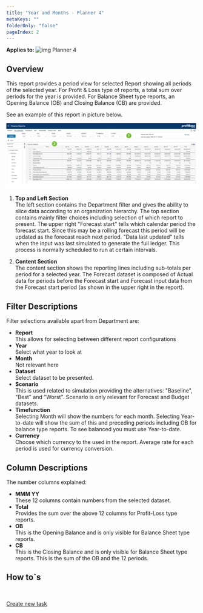 ```yaml
---
title: "Year and Months - Planner 4"
metaKeys: ""
folderOnly: "false"
pageIndex: 2
---
```


**Applies to:** ![img](https://profitbasedocs.blob.core.windows.net/icons/yes-icon.png) Planner 4

## Overview
This report provides a period view for selected Report showing all periods of the selected year. For Profit & Loss type of reports, a total sum over periods for the year is provided. For Balance Sheet type reports, an Opening Balance (OB) and Closing Balance (CB) are provided.

See an example of this report in picture below.
<br/>

![](../img/finance-reports-year-and-months.jpg)

1. **Top and Left Section** <br/>
The left section contains the Department filter and gives the ability to slice data according to an organization hierarchy. 
The top section contains mainly filter choices including selection of which report to present. 
The upper right "Forecast start" tells which calendar period the forecast start. Since this may be a rolling forecast this period will be updated as the forecast reach next period. "Data last updated" tells when the input was last simulated to generate the full ledger. This process is normally scheduled to run at certain intervals.

2. **Content Section** <br/>
The content section shows the reporting lines including sub-totals per period for a selected year. The Forecast dataset is composed of Actual data for periods before the Forecast start and Forecast input data from the Forecast start period (as shown in the upper right in the report).

## Filter Descriptions
Filter selections available apart from Department are:

- **Report**<br/>This allows for selecting between different report configurations
- **Year**<br/>Select what year to look at
- **Month**<br/>Not relevant here
- **Dataset**<br/>Select dataset to be presented.
- **Scenario**<br/>This is used related to simulation providing the alternatives: "Baseline", "Best" and "Worst". Scenario is only relevant for Forecast and Budget datasets.
- **Timefunction**<br/>Selecting Month will show the numbers for each month. Selecting Year-to-date will show the sum of this and preceding periods including OB for balance type reports. To see balanced you must use Year-to-date.
- **Currency**<br/>Choose which currency to the used in the report. Average rate for each period is used for currency conversion.

## Column Descriptions
The number columns explained:

- **MMM YY**<br/> These 12 columns contain numbers from the selected dataset.
- **Total**<br/> Provides the sum over the above 12 columns for Profit-Loss type reports.
- **OB**<br/> This is the Opening Balance and is only visible for Balance Sheet type reports.
- **CB**<br/> This is the Closing Balance and is only visible for Balance Sheet type reports. This is the sum of the OB and the 12 periods.

## How to`s

<br/>

[Create new task](../../../process-and-tasks/tasks/create-edit-task.md)<br/>
